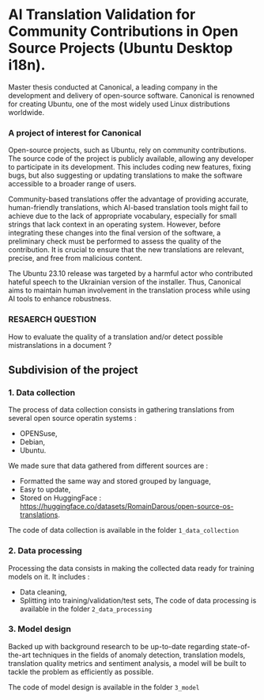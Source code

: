 # AI Translation Validation for Community Contributions in Open Source Projects (Ubuntu Desktop i18n).
Master thesis conducted at Canonical, a leading company in the development and delivery of open-source software. Canonical is renowned for creating Ubuntu, one of the most widely used Linux distributions worldwide.

### A project of interest for Canonical
Open-source projects, such as Ubuntu, rely on community contributions. The source code of the project is publicly available, allowing any developer to participate in its development. This includes coding new features, fixing bugs, but also suggesting or updating translations to make the software accessible to a broader range of users.

Community-based translations offer the advantage of providing accurate, human-friendly translations, which AI-based translation tools might fail to achieve due to the lack of appropriate vocabulary, especially for small strings that lack context in an operating system. However, before integrating these changes into the final version of the software, a preliminary check must be performed to assess the quality of the contribution. It is crucial to ensure that the new translations are relevant, precise, and free from malicious content.

The Ubuntu 23.10 release was targeted by a harmful actor who contributed hateful speech to the Ukrainian version of the installer. Thus, Canonical aims to maintain human involvement in the translation process while using AI tools to enhance robustness.

### RESAERCH QUESTION
How to evaluate the quality of a translation and/or detect possible mistranslations in a document ?

## Subdivision of the project

### 1. Data collection
The process of data collection consists in gathering translations from several open source operatin systems :
- OPENSuse,
- Debian,
- Ubuntu.

We made sure that data gathered from different sources are :
- Formatted the same way and stored grouped by language,
- Easy to update, 
- Stored on HuggingFace : https://huggingface.co/datasets/RomainDarous/open-source-os-translations.

The code of data collection is available in the folder ``1_data_collection``

### 2. Data processing
Processing the data consists in making the collected data ready for training models on it. It includes :
- Data cleaning,
- Splitting into training/validation/test sets,
The code of data processing is available in the folder ``2_data_processing``

### 3. Model design
Backed up with background research to be up-to-date regarding state-of-the-art techniques in the fields of anomaly detection, translation models, translation quality metrics and sentiment analysis, a model will be built to tackle the problem as efficiently as possible.

The code of model design is available in the folder ``3_model``
